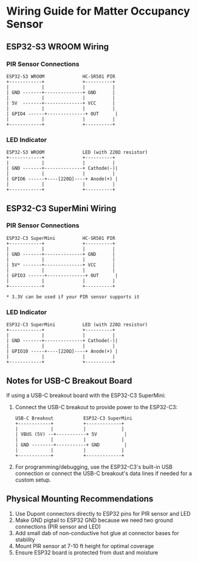 # Wiring Guide for Matter Occupancy Sensor

## ESP32-S3 WROOM Wiring

### PIR Sensor Connections

```
ESP32-S3 WROOM              HC-SR501 PIR
+------------+              +----------+
|            |              |          |
| GND -------+--------------+ GND      |
|            |              |          |
| 5V  -------+--------------+ VCC      |
|            |              |          |
| GPIO4 ------+--------------+ OUT      |
|            |              |          |
+------------+              +----------+
```

### LED Indicator

```
ESP32-S3 WROOM              LED (with 220Ω resistor)
+------------+              +----------+
|            |              |          |
| GND -------+--------------+ Cathode(-)|
|            |              |          |
| GPIO6 ------+----[220Ω]----+ Anode(+) |
|            |              |          |
+------------+              +----------+
```

## ESP32-C3 SuperMini Wiring

### PIR Sensor Connections

```
ESP32-C3 SuperMini          HC-SR501 PIR
+------------+              +----------+
|            |              |          |
| GND -------+--------------+ GND      |
|            |              |          |
| 5V* -------+--------------+ VCC      |
|            |              |          |
| GPIO3 ------+--------------+ OUT      |
|            |              |          |
+------------+              +----------+

* 3.3V can be used if your PIR sensor supports it
```

### LED Indicator

```
ESP32-C3 SuperMini          LED (with 220Ω resistor)
+------------+              +----------+
|            |              |          |
| GND -------+--------------+ Cathode(-)|
|            |              |          |
| GPIO10 -----+----[220Ω]----+ Anode(+) |
|            |              |          |
+------------+              +----------+
```

## Notes for USB-C Breakout Board

If using a USB-C breakout board with the ESP32-C3 SuperMini:

1. Connect the USB-C breakout to provide power to the ESP32-C3:
   ```
   USB-C Breakout           ESP32-C3 SuperMini
   +------------+           +-------------+
   |            |           |             |
   | VBUS (5V) --+-----------+ 5V          |
   |            |           |             |
   | GND --------+-----------+ GND         |
   |            |           |             |
   +------------+           +-------------+
   ```

2. For programming/debugging, use the ESP32-C3's built-in USB connection or connect the USB-C breakout's data lines if needed for a custom setup.

## Physical Mounting Recommendations

1. Use Dupont connectors directly to ESP32 pins for PIR sensor and LED
2. Make GND pigtail to ESP32 GND because we need two ground connections (PIR sensor and LED)
3. Add small dab of non-conductive hot glue at connector bases for stability
4. Mount PIR sensor at 7-10 ft height for optimal coverage
5. Ensure ESP32 board is protected from dust and moisture 